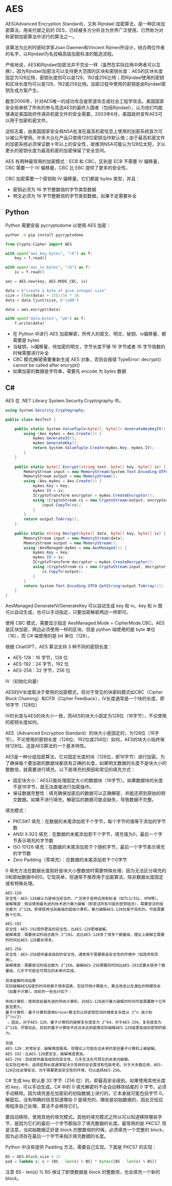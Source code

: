 # AES

AES(Advanced Encryption Standard)，又称 Rijndael 加密算法，是一种区块加密算法，用来代替之前的 DES，已经被多方分析且为世界广泛使用，已然称为对称密钥加密算法中流行的算法之一。

该算法为比利时密码学家Joan Daemen和Vincent Rijmen所设计，结合两位作者的名字，以Rijndael为名投稿高级加密标准的甄选流程。

严格地说，AES和Rijndael加密法并不完全一样（虽然在实际应用中两者可以互换），因为Rijndael加密法可以支持更大范围的区块和密钥长度：AES的区块长度固定为128比特，密钥长度则可以是128，192或256比特；而Rijndael使用的密钥和区块长度均可以是128，192或256比特。加密过程中使用的密钥是由Rijndael密钥生成方案产生。

截至2006年，针对AES唯一的成功攻击是旁道攻击或社会工程学攻击。美国国家安全局审核了所有的参与竞选AES的最终入围者（包括Rijndael），认为他们均能够满足美国政府传递非机密文件的安全需要。2003年6月，美国政府宣布AES可以用于加密机密文件。

这标志着，由美国国家安全局NSA批准在最高机密信息上使用的加密系统首次可以被公开使用。许多大众化产品只使用128位密钥当作默认值；由于最高机密文件的加密系统必须保证数十年以上的安全性，故推测NSA可能认为128位太短，才以更长的密钥长度为最高机密的加密保留了安全空间。

AES 有两种最常用的加密模式：ECB 和 CBC，区别是 ECB 不需要 IV 偏移量，CBC 需要一个 IV 偏移量，CBC 比 EBC 提供了更多的安全性。

CBC 加密需要一个密钥和 IV 偏移量，它们都是 bytes 类型，并且：

- 密钥必须为 16 字节整数倍的字节类型数据
- 明文必须为 16 字节整数倍的字节类型数据，如果不足需要补全

## Python

Python 需要安装 pycryptodome 以使用 AES 加密：


```sh
python -m pip install pycryptodome
```

```py
from Crypto.Cipher import AES

with open("aes_key.bytes", "rb") as f:
    key = f.read()

with open("aes_iv.bytes", "rb") as f:
    iv = f.read()

aes = AES.new(key, AES.MODE_CBC, iv)

data = b"create a byte of give integer size"
size = (len(data) + 15)//16 * 16
data = data.ljust(size, b'\x00')

data = aes.encrypt(data)

with open("data.bytes", "wb") as f:
    f.write(data)

```

- 在 Python 中进行 AES 加密解密，所传入的密文、明文、秘钥、iv偏移量、都需要是 bytes
- 当秘钥，iv偏移量，待加密的明文，字节长度不够 16 字节或者 16 字节倍数的时候需要进行补全
- CBC 模式j解密需要重新生成 AES 对象，否则会报错 TypeError: decrypt() cannot be called after encrypt()
- 如果加密的数据是字符串，需要先 encode 为 bytes 数据

## C#

AES 在 .NET Library System.Security.Cryptography 中。

```C#
using System.Security.Cryptography;

public class AesTest {

    public static System.ValueTuple<byte[], byte[]> GenerateAesKeyIV() {
		using (Aes myAes = Aes.Create()) {
			myAes.GenerateIV();
			myAes.GenerateKey();
			return System.ValueTuple.Create(myAes.Key, myAes.IV);
		}
	}
	
	public static byte[] Encrypt(string text, byte[] key, byte[] iv) {
		MemoryStream input = new MemoryStream(System.Text.Encoding.UTF8.GetBytes(text));
		MemoryStream output = new MemoryStream();
		using (Aes myAes = Aes.Create()) {
			myAes.Key = key;
			myAes.IV = iv;
			ICryptoTransform encryptor = myAes.CreateEncryptor();
			using (CryptoStream cs = new CryptoStream(output, encryptor, CryptoStreamMode.Write)) {
				input.CopyTo(cs);
			}
		}
		return output.ToArray();
	}
	
	public static string Decrypt(byte[] data, byte[] key, byte[] iv) {
		MemoryStream input = new MemoryStream(data);
		MemoryStream output = new MemoryStream();
		using (AesManaged myAes = new AesManaged()) {
			myAes.Key = key;
			myAes.IV = iv;
			ICryptoTransform decryptor = myAes.CreateDecryptor();
			using (CryptoStream cs = new CryptoStream(input, decryptor, CryptoStreamMode.Read)) {
				cs.CopyTo(output);
			}
		}
		return System.Text.Encoding.UTF8.GetString(output.ToArray());
	}
}
```

AesManaged.GenerateIV/GenerateKey 可以自动生成 key 和 iv。key 和 iv 既可以自动生成，也可以手动指定，只要加密解密两边一样即可。

使用 CBC 模式，需要显示指定 AesManaged.Mode = CipherMode.CBC。AES 是区块加密，两边必须使用一样的区块。但是 python 端使用的是 byte 单位（16），而 C# 端使用的是 bit 单位（128）。

根据 ChatGPT，AES 算法支持 3 种不同的密钥长度：

- AES-128：16 字节，128 位
- AES-192：24 字节，192 位
- AES-256：32 字节，256 位

IV（初始化向量）

AES的IV长度取决于使用的加密模式，但对于常见的块密码模式如CBC（Cipher Block Chaining）和CFB（Cipher Feedback），IV长度通常是一个块的长度，即 16字节（128位）

IV的长度与AES的块大小一致，而AES的块大小固定为128位（16字节），不论使用的密钥长度如何。

AES（Advanced Encryption Standard）的块大小是固定的，为128位（16字节）。不论使用的密钥长度（128位、192位或256位）如何，AES的块大小始终保持128位。这是AES算法的一个基本特性。

AES是一种分组加密算法，它对固定长度的块（128位，即16字节）进行加密。为了确保每个要加密的数据块都具有正确的长度，如果明文数据的长度不是块大小的整数倍，就需要进行填充。以下是填充的原因和常见的填充方式：

- 固定块大小：AES只能处理固定大小的数据块（16字节）。如果数据块的长度不是16字节，就无法直接进行加密操作。
- 保证数据完整性：填充确保加密后的数据可以正确解密，并能还原到原始的明文数据。如果不进行填充，解密后的数据可能会缺失，导致数据不完整。

填充模式：

- PKCS#7 填充：在数据的末尾添加若干个字节，每个字节的值等于添加的字节数
- ANSI X.923 填充：在数据的末尾添加若干个字节，填充值为0，最后一个字节表示填充的字节数
- ISO 10126 填充：在数据的末尾添加若干个随机字节，最后一个字节表示填充的字节数
- Zero Padding（零填充）：在数据的末尾添加若干个0字节

0 填充方法在数据长度刚好是块大小整数倍时需要特殊处理，因为无法区分填充的0和原始数据中的0。它现简单，但通常不推荐用于加密算法，除非数据长度固定或有特殊处理。

```
AES-128
安全性：AES-128被认为是相当安全的，广泛用于各种应用和标准（如TLS/SSL、VPN等）。
破解难度：假设使用最先进的技术进行暴力破解（即尝试所有可能的密钥组合），需要尝试的组合数为 2^128。即使使用当前最强的超级计算机，暴力破解AES-128也是不现实的，可能需要数十亿年。

AES-192
安全性：AES-192提供更高的安全性，比AES-128更难破解。
破解难度：需要尝试的组合数为 2^192。这比AES-128多了很多个数量级，理论上破解它需要的时间比AES-128要长得多。

AES-256
安全性：AES-256提供最高级别的安全性，通常用于需要极高安全性的环境中（如政府和军用）。
破解难度：需要尝试的组合数为 2^256。破解AES-256需要的时间比AES-192还要长很多个数量级，几乎不可能在可预见的未来内完成。

具体破解时间估算
实际破解AES加密的时间依赖于很多因素，包括可用计算能力、算法改进以及潜在的物理攻击（如量子计算）。目前的一些估计如下：

传统计算机：使用目前最先进的传统计算机，对AES-128进行暴力破解的时间可能需要数十亿年甚至更久。
量子计算机：量子计算机使用Grover算法可以将密钥空间的搜索复杂度从 2^n 减少到 2^(n/2)
 。因此，对于AES-128，量子计算机的破解复杂度变为 2^64，对于AES-256，复杂度变为 2^128。尽管如此，目前的量子计算技术还远未达到能够实际破解AES-128或更高级别密钥的能力。

总结
AES-128：非常安全，破解难度极高，但理论上可能在远未来的某些量子计算机上被破解。
AES-192：比AES-128更安全，破解难度更高。
AES-256：目前提供最高级别的安全性，几乎无法在可预见的未来内破解。
在实际应用中，选择密钥长度通常取决于具体的安全需求和性能考虑。对于大多数应用，AES-128已经足够安全。对于需要更高安全性的环境，可以选择AES-256。
```

C# 生成 key 默认是 32 字节（256 位）的，即最高安全级别。如果使用其他长度的 key，可以手动生成。C# 中的 0 填充解密时不会自动移除结尾的 0 字节，必须手动移除。因为填充是在加密前的初始数据上进行的，它本身就可能包括字节 0。解密后，没有明确的信息知道哪些 0 是填充的，哪些是初始数据的，因此交给应用程序自己处理，算法不会移除它们。

要自动移除，使用其他的填充模式。其他的填充模式之所以可以知道移除哪些字节，是因为它们的最后一个字节都指示了填充数据的长度。最常用的是 PKCS7. 但是注意，当初始数据正好是 block 的整数倍的时候，必须填充一个完整的 block，因为必须存在最后一个字节来指示填充数据的长度。

Python 中没有提供 Padding 方法，需要自己实现。下面是 PKCS7 的实现：

```py
BS = AES.block_size # 16
pad = lambda s: s + (BS - len(s) % BS) * bytes([BS - len(s) % BS])
```

注意 BS - len(s) % BS 保证了即使数据是 block 的整数倍，也会填充一个新的 block。




